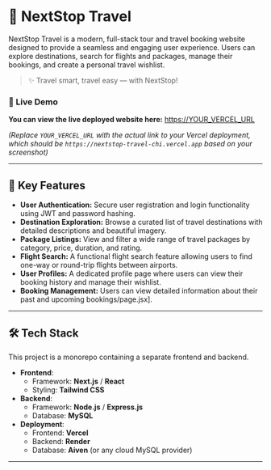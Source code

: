 # 🧳 NextStop Travel

NextStop Travel is a modern, full-stack tour and travel booking website designed to provide a seamless and engaging user experience. Users can explore destinations, search for flights and packages, manage their bookings, and create a personal travel wishlist.

> ✨ Travel smart, travel easy — with NextStop!

### 🔴 Live Demo

**You can view the live deployed website here:** [https://YOUR_VERCEL_URL](https://YOUR_VERCEL_URL)

*(Replace `YOUR_VERCEL_URL` with the actual link to your Vercel deployment, which should be `https://nextstop-travel-chi.vercel.app` based on your screenshot)*

---

## 🚀 Key Features

* **User Authentication:** Secure user registration and login functionality using JWT and password hashing.
* **Destination Exploration:** Browse a curated list of travel destinations with detailed descriptions and beautiful imagery.
* **Package Listings:** View and filter a wide range of travel packages by category, price, duration, and rating.
* **Flight Search:** A functional flight search feature allowing users to find one-way or round-trip flights between airports.
* **User Profiles:** A dedicated profile page where users can view their booking history and manage their wishlist.
* **Booking Management:** Users can view detailed information about their past and upcoming bookings/page.jsx].

---

## 🛠️ Tech Stack

This project is a monorepo containing a separate frontend and backend.

* **Frontend**:
    * Framework: **Next.js** / **React**
    * Styling: **Tailwind CSS**
* **Backend**:
    * Framework: **Node.js** / **Express.js**
    * Database: **MySQL**
* **Deployment**:
    * Frontend: **Vercel**
    * Backend: **Render**
    * Database: **Aiven** (or any cloud MySQL provider)

---




